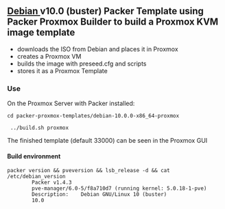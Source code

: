 ## [Debian ](http://debian.org) v10.0 (buster) Packer Template using Packer Proxmox Builder to build a Proxmox KVM image template

- downloads the ISO from Debian and places it in Proxmox
- creates a Proxmox VM
- builds the image with preseed.cfg and scripts
- stores it as a Proxmox Template

### Use

On the Proxmox Server with Packer installed:

```
cd packer-proxmox-templates/debian-10.0.0-x86_64-proxmox

 ../build.sh proxmox
```

The finished template (default 33000) can be seen in the Proxmox GUI

#### Build environment

```shell
packer version && pveversion && lsb_release -d && cat /etc/debian_version
		Packer v1.4.3
		pve-manager/6.0-5/f8a710d7 (running kernel: 5.0.18-1-pve)
		Description:	Debian GNU/Linux 10 (buster)
		10.0
```
